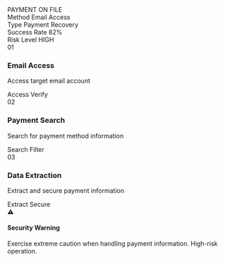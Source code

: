 <div class="guide-container">
  <div class="cyber-grid"></div>
  
  <div class="guide-header">
    <div class="neon-text" data-text="PAYMENT ON FILE">PAYMENT ON FILE</div>
    <div class="cyber-line"></div>
  </div>

  <div class="guide-info">
    <AccordionItem type="cyber" title="Target Information:" icon="💳" status="EMAIL ACCESS">
      <div class="info-grid">
        <div class="info-item">
          <span class="label">Method</span>
          <span class="value">Email Access</span>
        </div>
        <div class="info-item">
          <span class="label">Type</span>
          <span class="value">Payment Recovery</span>
        </div>
        <div class="info-item">
          <span class="label">Success Rate</span>
          <span class="value success">82%</span>
        </div>
        <div class="info-item">
          <span class="label">Risk Level</span>
          <span class="value">HIGH</span>
        </div>
      </div>
    </AccordionItem>
  </div>

  <div class="process-flow">
    <div class="process-step">
      <div class="step-indicator">01</div>
      <div class="step-details">
        <h3>Email Access</h3>
        <p>Access target email account</p>
        <div class="step-tags">
          <span class="tag">Access</span>
          <span class="tag">Verify</span>
        </div>
      </div>
    </div>
    <div class="process-step">
      <div class="step-indicator">02</div>
      <div class="step-details">
        <h3>Payment Search</h3>
        <p>Search for payment method information</p>
        <div class="step-tags">
          <span class="tag">Search</span>
          <span class="tag">Filter</span>
        </div>
      </div>
    </div>
    <div class="process-step">
      <div class="step-indicator">03</div>
      <div class="step-details">
        <h3>Data Extraction</h3>
        <p>Extract and secure payment information</p>
        <div class="step-tags">
          <span class="tag">Extract</span>
          <span class="tag">Secure</span>
        </div>
      </div>
    </div>
  </div>

  <div class="security-notice">
    <div class="notice-icon">⚠️</div>
    <div class="notice-content">
      <h4>Security Warning</h4>
      <p>Exercise extreme caution when handling payment information. High-risk operation.</p>
    </div>
    <div class="notice-scanner"></div>
  </div>
</div>

<style>
/* Same styles as previous guides */
</style>

